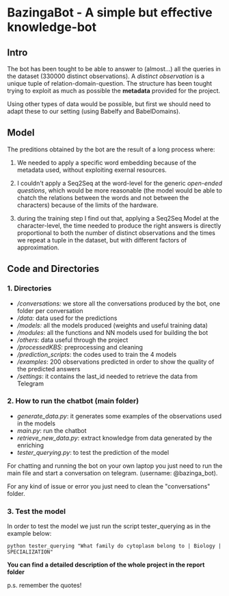 # BazingaBot - A simple but effective knowledge-bot

## Intro
The bot has been tought to be able to answer to (almost...) all the queries in the dataset (330000 distinct observations). 
A *distinct observation* is a unique tuple of relation-domain-question. The structure has been tought trying to exploit as much as possible the **metadata** provided for the project. 

Using other types of data would be possible, but first we should need to adapt these to our setting (using Babelfy and BabelDomains).

## Model
The preditions obtained by the bot are the result of a long process where:

1. We needed to apply a specific word embedding because of the metadata used, without exploiting exernal resources.

2. I couldn't apply a Seq2Seq at the word-level for the generic *open-ended questions*, which would be more reasonable (the model would be able to chatch the relations between the words and not between the characters) because of the limits of the hardware.

3. during the training step I find out that, applying a Seq2Seq Model at the character-level, the time needed to produce the right answers is directly proportional to both the number of distinct observations and the times we repeat a tuple in the dataset, but with different factors of approximation.

## Code and Directories

### 1. Directories
- */conversations:* we store all the conversations produced by the bot, one folder per conversation
- */data:* data used for the predictions
- */models:* all the models produced (weights and useful training data)
- */modules*: all the functions and NN models used for building the bot
- */others*: data useful through the project
- */processedKBS*: preprocessing and cleaning 
- */prediction_scripts*: the codes used to train the 4 models
- */examples*: 200 observations predicted in order to show the quality of the predicted answers
- */settings*: it contains the last_id needed to retrieve the data from Telegram


### 2. How to run the chatbot (main folder)

- *generate_data.py*: it generates some examples of the observations used in the models
- *main.py*: run the chatbot
- *retrieve_new_data.py*: extract knowledge from data generated by the enriching
- *tester_querying.py*: to test the prediction of the model

For chatting and running the bot on your own laptop you just need to run the main file and start a conversation on telegram. (username: @bazinga_bot).

For any kind of issue or error you just need to clean the "conversations" folder.

### 3.  Test the model
In order to test the model we just run the script tester_querying as in the example below:

```{r, engine = "bash", eval = FALSE}
python tester_querying "What family do cytoplasm belong to | Biology | SPECIALIZATION"

```

**You can find a detailed description of the whole project in the report folder**

p.s. remember the quotes!

